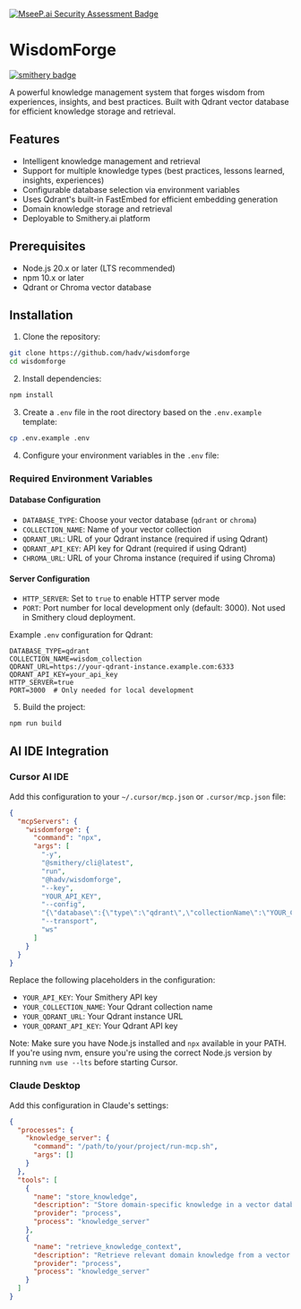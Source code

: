[![MseeP.ai Security Assessment Badge](https://mseep.net/pr/hadv-wisdomforge-badge.png)](https://mseep.ai/app/hadv-wisdomforge)

# WisdomForge

[![smithery badge](https://smithery.ai/badge/@hadv/wisdomforge)](https://smithery.ai/server/@hadv/wisdomforge)

A powerful knowledge management system that forges wisdom from experiences, insights, and best practices. Built with Qdrant vector database for efficient knowledge storage and retrieval.

## Features

- Intelligent knowledge management and retrieval
- Support for multiple knowledge types (best practices, lessons learned, insights, experiences)
- Configurable database selection via environment variables
- Uses Qdrant's built-in FastEmbed for efficient embedding generation
- Domain knowledge storage and retrieval
- Deployable to Smithery.ai platform

## Prerequisites

- Node.js 20.x or later (LTS recommended)
- npm 10.x or later
- Qdrant or Chroma vector database

## Installation

1. Clone the repository:
```bash
git clone https://github.com/hadv/wisdomforge
cd wisdomforge
```

2. Install dependencies:
```bash
npm install
```

3. Create a `.env` file in the root directory based on the `.env.example` template:
```bash
cp .env.example .env
```

4. Configure your environment variables in the `.env` file:

### Required Environment Variables

#### Database Configuration
- `DATABASE_TYPE`: Choose your vector database (`qdrant` or `chroma`)
- `COLLECTION_NAME`: Name of your vector collection
- `QDRANT_URL`: URL of your Qdrant instance (required if using Qdrant)
- `QDRANT_API_KEY`: API key for Qdrant (required if using Qdrant)
- `CHROMA_URL`: URL of your Chroma instance (required if using Chroma)

#### Server Configuration
- `HTTP_SERVER`: Set to `true` to enable HTTP server mode
- `PORT`: Port number for local development only (default: 3000). Not used in Smithery cloud deployment.

Example `.env` configuration for Qdrant:
```env
DATABASE_TYPE=qdrant
COLLECTION_NAME=wisdom_collection
QDRANT_URL=https://your-qdrant-instance.example.com:6333
QDRANT_API_KEY=your_api_key
HTTP_SERVER=true
PORT=3000  # Only needed for local development
```

5. Build the project:
```bash
npm run build
```

## AI IDE Integration

### Cursor AI IDE
Add this configuration to your `~/.cursor/mcp.json` or `.cursor/mcp.json` file:
```json
{
  "mcpServers": {
    "wisdomforge": {
      "command": "npx",
      "args": [
        "-y",
        "@smithery/cli@latest",
        "run",
        "@hadv/wisdomforge",
        "--key",
        "YOUR_API_KEY",
        "--config",
        "{\"database\":{\"type\":\"qdrant\",\"collectionName\":\"YOUR_COLLECTION_NAME\",\"url\":\"YOUR_QDRANT_URL\",\"apiKey\":\"YOUR_QDRANT_API_KEY\"}}",
        "--transport",
        "ws"
      ]
    }
  }
}
```

Replace the following placeholders in the configuration:
- `YOUR_API_KEY`: Your Smithery API key
- `YOUR_COLLECTION_NAME`: Your Qdrant collection name
- `YOUR_QDRANT_URL`: Your Qdrant instance URL
- `YOUR_QDRANT_API_KEY`: Your Qdrant API key

Note: Make sure you have Node.js installed and `npx` available in your PATH. If you're using nvm, ensure you're using the correct Node.js version by running `nvm use --lts` before starting Cursor.

### Claude Desktop
Add this configuration in Claude's settings:
```json
{
  "processes": {
    "knowledge_server": {
      "command": "/path/to/your/project/run-mcp.sh",
      "args": []
    }
  },
  "tools": [
    {
      "name": "store_knowledge",
      "description": "Store domain-specific knowledge in a vector database",
      "provider": "process",
      "process": "knowledge_server"
    },
    {
      "name": "retrieve_knowledge_context",
      "description": "Retrieve relevant domain knowledge from a vector database",
      "provider": "process",
      "process": "knowledge_server"
    }
  ]
}
```